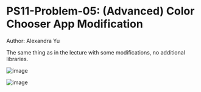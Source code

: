 # PS11-Problem-05: (Advanced) Color Chooser App Modification

Author: Alexandra Yu

The same thing as in the lecture with some modifications, no additional libraries.

![image](https://user-images.githubusercontent.com/75063827/118507618-376ba400-b750-11eb-83ac-ef52495fce96.png)

![image](https://user-images.githubusercontent.com/75063827/118507736-5407dc00-b750-11eb-894e-56cd93d2bca3.png)
